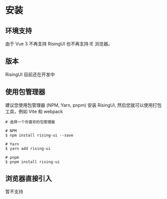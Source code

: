# 安装

## 环境支持

由于 Vue 3 不再支持 RisingUI 也不再支持 IE 浏览器。

<div>
    
</div>

## 版本

RisingUI 目前还在开发中

## 使用包管理器

建议您使用包管理器 (NPM, Yarn, pnpm) 安装 RisingUI, 然后您就可以使用打包工具，例如 Vite 和 webpack

```
# 选择一个你喜欢的包管理器

# NPM
$ npm install rising-ui --save

# Yarn
$ yarn add rising-ui

# pnpm
$ pnpm install rising-ui
```

## 浏览器直接引入

暂不支持
